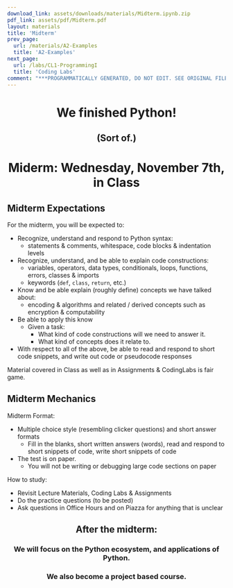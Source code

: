 ```yaml
---
download_link: assets/downloads/materials/Midterm.ipynb.zip
pdf_link: assets/pdf/Midterm.pdf
layout: materials
title: 'Midterm'
prev_page:
  url: /materials/A2-Examples
  title: 'A2-Examples'
next_page:
  url: /labs/CL1-ProgrammingI
  title: 'Coding Labs'
comment: "***PROGRAMMATICALLY GENERATED, DO NOT EDIT. SEE ORIGINAL FILES IN /content***"
---
```


<h1><center> We finished Python! </center></h1>

<h2><center> (Sort of.) </h2></center>

<h1><center> Miderm: Wednesday, November 7th, in Class </center></h1>

## Midterm Expectations

For the midterm, you will be expected to:

- Recognize, understand and respond to Python syntax:
    - statements & comments, whitespace, code blocks & indentation levels
- Recognize, understand, and be able to explain code constructions:
    - variables, operators, data types, conditionals, loops, functions, errors, classes & imports
    - keywords (`def`, `class`, `return`, etc.)
- Know and be able explain (roughly define) concepts we have talked about:
    - encoding & algorithms and related / derived concepts such as encryption & computability
- Be able to apply this know
    - Given a task:
        - What kind of code constructions will we need to answer it.
        - What kind of concepts does it relate to.
- With respect to all of the above, be able to read and respond to short code snippets, and write out code or pseudocode responses

Material covered in Class as well as in Assignments & CodingLabs is fair game. 

## Midterm Mechanics

Midterm Format:
- Multiple choice style (resembling clicker questions) and short answer formats
    - Fill in the blanks, short written answers (words), read and respond to short snippets of code, write short snippets of code
- The test is on paper. 
    - You will not be writing or debugging large code sections on paper

How to study:
- Revisit Lecture Materials, Coding Labs & Assignments
- Do the practice questions (to be posted)
- Ask questions in Office Hours and on Piazza for anything that is unclear

<h2><center>After the midterm:</center></h2>

<h3><center> We will focus on the Python ecosystem, and applications of Python. </center></h3>

<h3><center> We also become a project based course. </center></h3>
